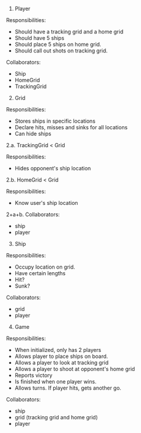 1. Player

Responsibilities:

- Should have a tracking grid and a home grid
- Should have 5 ships
- Should place 5 ships on home grid. 
- Should call out shots on tracking grid.
 
Collaborators:

- Ship
- HomeGrid
- TrackingGrid


2. Grid

Responsibilities: 

- Stores ships in specific locations
- Declare hits, misses and sinks for all locations
- Can hide ships

2.a. TrackingGrid < Grid

Responsibilities:

- Hides opponent's ship location

2.b. HomeGrid < Grid

Responsibilities:

- Know user's ship location

2+a+b. Collaborators:

- ship
- player


3. Ship

Responsibilities: 

- Occupy location on grid.
- Have certain lengths
- Hit?
- Sunk?

Collaborators:

- grid
- player

 
4. Game

Responsibilities: 

- When initialized, only has 2 players
- Allows player to place ships on board.
- Allows a player to look at tracking grid
- Allows a player to shoot at opponent's home grid
- Reports victory
- Is finished when one player wins.
- Allows turns. If player hits, gets another go.

Collaborators:

- ship
- grid (tracking grid and home grid)
- player

